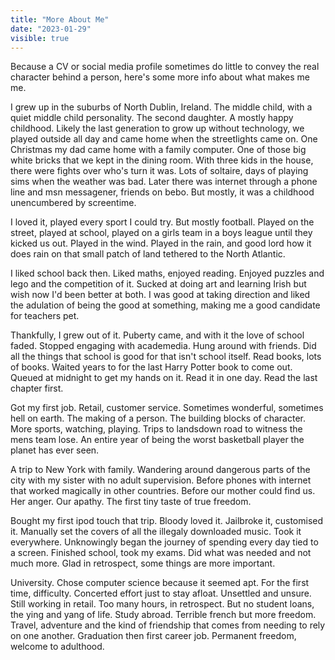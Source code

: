 ```yaml
---
title: "More About Me"
date: "2023-01-29"
visible: true
---
```


Because a CV or social media profile sometimes do little to convey the real character behind a person, here's some more info about what makes me me.

I grew up in the suburbs of North Dublin, Ireland. The middle child, with a quiet middle child personality. The second daughter. A mostly happy childhood. Likely the last generation to grow up without technology, we played outside all day and came home when the streetlights came on. One Christmas my dad came home with a family computer. One of those big white bricks that we kept in the dining room. With three kids in the house, there were fights over who's turn it was. Lots of soltaire, days of playing sims when the weather was bad. Later there was internet through a phone line and msn messagener, friends on bebo. But mostly, it was a childhood unencumbered by screentime.

I loved it, played every sport I could try. But mostly football. Played on the street, played at school, played on a girls team in a boys league until they kicked us out. Played in the wind. Played in the rain, and good lord how it does rain on that small patch of land tethered to the North Atlantic.

I liked school back then. Liked maths, enjoyed reading. Enjoyed puzzles and lego and the competition of it. Sucked at doing art and learning Irish but wish now I'd been better at both. I was good at taking direction and liked the adulation of being the good at something, making me a good candidate for teachers pet.

Thankfully, I grew out of it. Puberty came, and with it the love of school faded. Stopped engaging with academedia. Hung around with friends. Did all the things that school is good for that isn't school itself. Read books, lots of books. Waited years to for the last Harry Potter book to come out. Queued at midnight to get my hands on it. Read it in one day. Read the last chapter first.

Got my first job. Retail, customer service. Sometimes wonderful, sometimes hell on earth. The making of a person. The building blocks of character. More sports, watching, playing. Trips to landsdown road to witness the mens team lose. An entire year of being the worst basketball player the planet has ever seen.

A trip to New York with family. Wandering around dangerous parts of the city with my sister with no adult supervision. Before phones with internet that worked magically in other countries. Before our mother could find us. Her anger. Our apathy. The first tiny taste of true freedom.

Bought my first ipod touch that trip. Bloody loved it. Jailbroke it, customised it. Manually set the covers of all the illegaly downloaded music. Took it everywhere. Unknowingly began the journey of spending every day tied to a screen. Finished school, took my exams. Did what was needed and not much more. Glad in retrospect, some things are more important.

University. Chose computer science because it seemed apt. For the first time, difficulty. Concerted effort just to stay afloat. Unsettled and unsure. Still working in retail. Too many hours, in retrospect. But no student loans, the ying and yang of life. Study abroad. Terrible french but more freedom. Travel, adventure and the kind of friendship that comes from needing to rely on one another. Graduation then first career job. Permanent freedom, welcome to adulthood.
